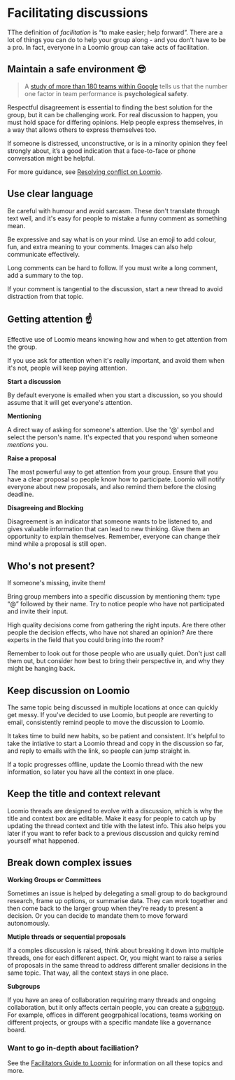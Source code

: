 # Facilitating discussions
TThe definition of *facilitation* is “to make easier; help forward”. There are a lot of things you can do to help your group along - and you don't have to be a pro. In fact, everyone in a Loomio group can take acts of facilitation.

## Maintain a safe environment 😎
> A [study of more than 180 teams within Google](https://rework.withgoogle.com/blog/five-keys-to-a-successful-google-team/) tells us that the number one factor in team performance is __psychological safety__.

Respectful disagreement is essential to finding the best solution for the group, but it can be challenging work. For real discussion to happen, you must hold space for differing opinions. Help people express themselves, in a way that allows others to express themselves too.

If someone is distressed, unconstructive, or is in a minority opinion they feel strongly about, it’s a good indication that a face-to-face or phone conversation might be helpful.

For more guidance, see [Resolving conflict on Loomio](http://joshuavial.com/loomio-conflict/).

## Use clear language
Be careful with humour and avoid sarcasm. These don't translate through text well, and it's easy for people to mistake a funny comment as something mean.

Be expressive and say what is on your mind. Use an emoji to add colour, fun, and extra meaning to your comments. Images can also help communicate effectively.

Long comments can be hard to follow. If you must write a long comment, add a summary to the top.

If your comment is tangential to the discussion, start a new thread to avoid distraction from that topic.

## Getting attention ☝️
Effective use of Loomio means knowing how and when to get attention from the group.

If you use ask for attention when it's really important, and avoid them when it's not, people will keep paying attention.

__Start a discussion__

By default everyone is emailed when you start a discussion, so you should assume that it will get everyone's attention.

__Mentioning__

A direct way of asking for someone's attention. Use the '@' symbol and select the person's name. It's expected that you respond when someone _mentions_ you.

__Raise a proposal__

The most powerful way to get attention from your group. Ensure that you have a clear proposal so people know how to participate. Loomio will notify everyone about new proposals, and also remind them before the closing deadline.

__Disagreeing and Blocking__

Disagreement is an indicator that someone wants to be listened to, and gives valuable information that can lead to new thinking. Give them an opportunity to explain themselves. Remember, everyone can change their mind while a proposal is still open.

## Who's not present?
If someone's missing, invite them!

Bring group members into a specific discussion by mentioning them: type “@” followed by their name. Try to notice people who have not participated and invite their input.

High quality decisions come from gathering the right inputs. Are there other people the decision effects, who have not shared an opinion? Are there experts in the field that you could bring into the room?

Remember to look out for those people who are usually quiet. Don't just call them out, but consider how best to bring their perspective in, and why they might be hanging back.

## Keep discussion on Loomio
The same topic being discussed in multiple locations at once can quickly get messy. If you've decided to use Loomio, but people are reverting to email, consistently remind people to move the discussion to Loomio.

It takes time to build new habits, so be patient and consistent. It's helpful to take the intiative to start a Loomio thread and copy in the discussion so far, and reply to emails with the link, so people can jump straight in.

If a topic progresses offline, update the Loomio thread with the new information, so later you have all the context in one place.

## Keep the title and context relevant
Loomio threads are designed to evolve with a discussion, which is why the title and context box are editable. Make it easy for people to catch up by updating the thread context and title with the latest info. This also helps you later if you want to refer back to a previous discussion and quicky remind yourself what happened.

## Break down complex issues
**Working Groups or Committees**

Sometimes an issue is helped by delegating a small group to do background research, frame up options, or summarise data. They can work together and then come back to the larger group when they're ready to present a decision. Or you can decide to mandate them to move forward autonomously.

**Mutiple threads or sequential proposals**

If a comples discussion is raised, think about breaking it down into multiple threads, one for each different aspect. Or, you might want to raise a series of proposals in the same thread to address different smaller decisions in the same topic. That way, all the context stays in one place.

**Subgroups**

If you have an area of collaboration requiring many threads and ongoing collaboration, but it only affects certain people, you can create a [subgroup](https://help.loomio.org/en/subgroups.html). For example, offices in different geogrpahical locations, teams working on different projects, or groups with a specific mandate like a governance board.

### Want to go in-depth about faciliation?
See the [Facilitators Guide to Loomio](http://loomio.school/facilitators_guide/) for information on all these topics and more.
